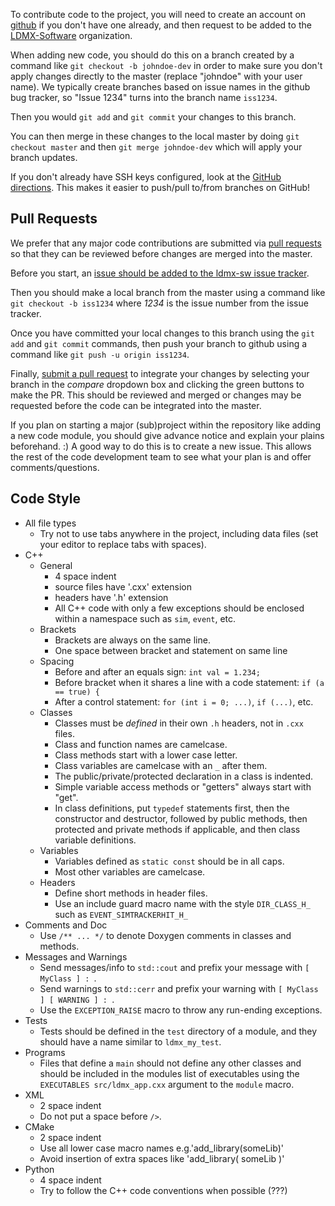 To contribute code to the project, you will need to create an account on [github](https://github.com/) if you don't have one already, and then request to be added to the [LDMX-Software](https://github.com/orgs/LDMX-Software/) organization.

When adding new code, you should do this on a branch created by a command like `git checkout -b johndoe-dev` in order to make sure you don't apply changes directly to the master (replace "johndoe" with your user name).  We typically create branches based on issue names in the github bug tracker, so "Issue 1234" turns into the branch name `iss1234`.

Then you would `git add` and `git commit` your changes to this branch.

You can then merge in these changes to the local master by doing `git checkout master` and then `git merge johndoe-dev` which will apply your branch updates.

If you don't already have SSH keys configured, look at the [GitHub directions](https://help.github.com/en/github/authenticating-to-github/generating-a-new-ssh-key-and-adding-it-to-the-ssh-agent). This makes it easier to push/pull to/from branches on GitHub!

## Pull Requests

We prefer that any major code contributions are submitted via [pull requests](https://help.github.com/articles/creating-a-pull-request/) so that they can be reviewed before changes are merged into the master.

Before you start, an [issue should be added to the ldmx-sw issue tracker](https://github.com/LDMXAnalysis/ldmx-sw/issues/new).

Then you should make a local branch from the master using a command like `git checkout -b iss1234` where _1234_ is the issue number from the issue tracker.

Once you have committed your local changes to this branch using the `git add` and `git commit` commands, then push your branch to github using a command like `git push -u origin iss1234`.

Finally, [submit a pull request](https://github.com/LDMX-Software/ldmx-sw/compare) to integrate your changes by selecting your branch in the _compare_ dropdown box and clicking the green buttons to make the PR.  This should be reviewed and merged or changes may be requested before the code can be integrated into the master.


If you plan on starting a major (sub)project within the repository like adding a new code module, you should give advance notice and explain your plains beforehand. :) A good way to do this is to create a new issue. This allows the rest of the code development team to see what your plan is and offer comments/questions.

## Code Style
- All file types 
  - Try not to use tabs anywhere in the project, including data files (set your editor to replace tabs with spaces).
- C++
  - General
    - 4 space indent
    - source files have '.cxx' extension
    - headers have '.h' extension
    - All C++ code with only a few exceptions should be enclosed within a namespace such as `sim`, `event`, etc.
  - Brackets
    - Brackets are always on the same line.
    - One space between bracket and statement on same line
  - Spacing
    - Before and after an equals sign: `int val = 1.234;`
    - Before bracket when it shares a line with a code statement: `if (a == true) {`
    - After a control statement: `for (int i = 0; ...)`, `if (...)`, etc.
  - Classes
    - Classes must be _defined_ in their own `.h` headers, not in `.cxx` files.
    - Class and function names are camelcase.
    - Class methods start with a lower case letter.
    - Class variables are camelcase with an `_` after them.
    - The public/private/protected declaration in a class is indented.
    - Simple variable access methods or "getters" always start with "get".
    - In class definitions, put `typedef` statements first, then the constructor and destructor, followed by public methods, then protected and private methods if applicable, and then class variable definitions.
  - Variables
    - Variables defined as `static const` should be in all caps.
    - Most other variables are camelcase.
  - Headers
    - Define short methods in header files.
    - Use an include guard macro name with the style `DIR_CLASS_H_` such as `EVENT_SIMTRACKERHIT_H_`
- Comments and Doc
  - Use `/** ... */` to denote Doxygen comments in classes and methods.
- Messages and Warnings
  - Send messages/info to `std::cout` and prefix your message with `[ MyClass ] : `.
  - Send warnings to `std::cerr` and prefix your warning with `[ MyClass ] [ WARNING ] : `.
  - Use the `EXCEPTION_RAISE` macro to throw any run-ending exceptions.
- Tests
  - Tests should be defined in the `test` directory of a module, and they should have a name similar to `ldmx_my_test`.
- Programs
  - Files that define a `main` should not define any other classes and should be included in the modules list of executables using the `EXECUTABLES src/ldmx_app.cxx` argument to the `module` macro.
- XML
  - 2 space indent
  - Do not put a space before `/>`.
- CMake
  - 2 space indent
  - Use all lower case macro names e.g.'add_library(someLib)'
  - Avoid insertion of extra spaces like 'add_library( someLib )'
- Python
  - 4 space indent
  - Try to follow the C++ code conventions when possible (???)